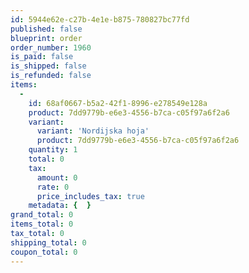 ```yaml
---
id: 5944e62e-c27b-4e1e-b875-780827bc77fd
published: false
blueprint: order
order_number: 1960
is_paid: false
is_shipped: false
is_refunded: false
items:
  -
    id: 68af0667-b5a2-42f1-8996-e278549e128a
    product: 7dd9779b-e6e3-4556-b7ca-c05f97a6f2a6
    variant:
      variant: 'Nordijska hoja'
      product: 7dd9779b-e6e3-4556-b7ca-c05f97a6f2a6
    quantity: 1
    total: 0
    tax:
      amount: 0
      rate: 0
      price_includes_tax: true
    metadata: {  }
grand_total: 0
items_total: 0
tax_total: 0
shipping_total: 0
coupon_total: 0
---
```


